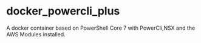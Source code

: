 # docker_powercli_plus

A docker container based on PowerShell Core 7 with PowerCli,NSX and the AWS Modules installed.
